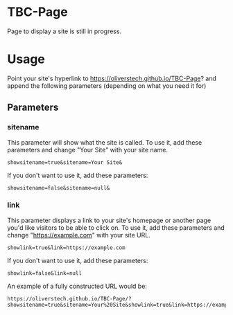 # TBC-Page
Page to display a site is still in progress.

# Usage
Point your site's hyperlink to https://oliverstech.github.io/TBC-Page? and append the following parameters (depending on what you need it for)
## Parameters
### sitename
This parameter will show what the site is called. To use it, add these parameters and change "Your Site" with your site name.
```
showsitename=true&sitename=Your Site&
```
If you don't want to use it, add these parameters:
```
showsitename=false&sitename=null&
```
### link
This parameter displays a link to your site's homepage or another page you'd like visitors to be able to click on. To use it, add these parameters and change "https://example.com" with your site URL.
```
showlink=true&link=https://example.com
```
If you don't want to use it, add these parameters:
```
showlink=false&link=null
```

An example of a fully constructed URL would be:
```
https://oliverstech.github.io/TBC-Page/?showsitename=true&sitename=Your%20Site&showlink=true&link=https://example.com
```
